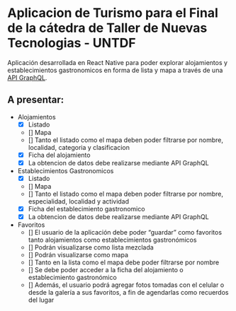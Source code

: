 # Aplicacion de Turismo para el Final de la cátedra de Taller de Nuevas Tecnologias - UNTDF

Aplicación desarrollada en React Native para poder explorar alojamientos y establecimientos gastronomicos en forma de lista y mapa a través de una [API GraphQL](https://github.com/abrigoni/turismo-apigql).

## A presentar: 

* Alojamientos
	- [x] Listado
	- [] Mapa
	- [] Tanto el listado como el mapa deben poder filtrarse por nombre, localidad, categoria y clasificacion
	- [x] Ficha del alojamiento
	- [x] La obtencion de datos debe realizarse mediante API GraphQL
* Establecimientos Gastronomicos
	- [x] Listado
	- [] Mapa
	- [] Tanto el listado como el mapa deben poder filtrarse por nombre, especialidad, localidad y actividad
	- [x] Ficha del establecimiento gastronomico
	- [x] La obtencion de datos debe realizarse mediante API GraphQL
* Favoritos
	- [] El usuario de la aplicación debe poder “guardar” como favoritos tanto alojamientos como establecimientos gastronómicos
	- [] Podrán visualizarse como lista mezclada
	- [] Podrán visualizarse como mapa
	- [] Tanto en la lista como el mapa debe poder filtrarse por nombre
	- [] Se debe poder acceder a la ficha del alojamiento o establecimiento gastronómico
	- [] Además, el usuario podrá agregar fotos tomadas con el celular o desde la galería a sus favoritos, a fin de agendarlas como recuerdos del lugar

